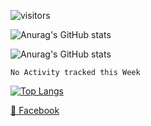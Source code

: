 ![visitors](https://visitor-badge.glitch.me/badge?page_id=page.id)

![Anurag's GitHub stats](https://github-readme-stats.vercel.app/api?username=huutoan02&show_icons=true&theme=radical)

![Anurag's GitHub stats](https://github-readme-stats.vercel.app/api?username=huutoan02&hide=contribs,prs)


<!--START_SECTION:waka-->
```text
No Activity tracked this Week
```
<!--END_SECTION:waka-->

[![Top Langs](https://github-readme-stats.vercel.app/api/top-langs/?username=huutoan02&layout=compact)](#)

[📘 Facebook](https://www.facebook.con/huutoan02)
